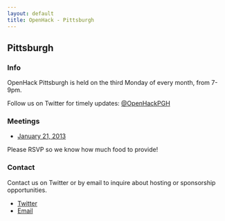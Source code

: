 ```yaml
---
layout: default
title: OpenHack - Pittsburgh
---
```


## Pittsburgh

### Info

OpenHack Pittsburgh is held on the third Monday of every month, from 7-9pm.  

Follow us on Twitter for timely updates: [@OpenHackPGH](http://twitter.com/OpenHackPGH)  

### Meetings

- [January 21, 2013](http://www.meetup.com/pittsburgh-ruby/events/96033112/)

Please RSVP so we know how much food to provide!  

### Contact

Contact us on Twitter or by email to inquire about hosting or sponsorship opportunities.

- [Twitter](http://twitter.com/OpenHackPGH)
- [Email](mailto:justin.x.reese+OpenHack@gmail.com)
